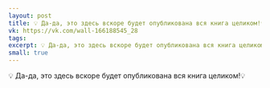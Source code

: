 ```yaml
---
layout: post
title: 💡 Да-да, это здесь вскоре будет опубликована вся книга целиком!💡
vk: https://vk.com/wall-166188545_28
tags: 
excerpt: 💡 Да-да, это здесь вскоре будет опубликована вся книга целиком!💡
small: true
---
```

💡 Да-да, это здесь вскоре будет опубликована вся книга целиком!💡